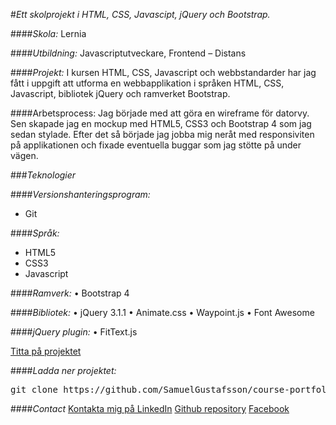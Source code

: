 #_Ett skolprojekt i HTML, CSS, Javascipt, jQuery och Bootstrap._

####_Skola:_ Lernia

####_Utbildning:_ 
Javascriptutveckare, Frontend – Distans

####_Projekt:_ I kursen HTML, CSS, Javascript och webbstandarder har jag fått i uppgift att utforma en webbapplikation i språken HTML, CSS, Javascript, bibliotek jQuery och ramverket Bootstrap.

####Arbetsprocess: Jag började med att göra en wireframe för datorvy. Sen skapade jag en mockup med HTML5, CSS3 och Bootstrap 4 som jag sedan stylade. Efter det så började jag jobba mig neråt med responsiviten på applikationen och fixade eventuella buggar som jag stötte på under vägen.   

###_Teknologier_

####_Versionshanteringsprogram:_
*	Git

####_Språk:_
* HTML5
* CSS3
* Javascript

####_Ramverk:_
•	Bootstrap 4

####_Bibliotek:_
•	jQuery 3.1.1
•	Animate.css
•	Waypoint.js
•	Font Awesome

####_jQuery plugin:_
•	FitText.js

[Titta på projektet](https://samuelgustafsson.github.io/course-portfolio/)

####_Ladda ner projektet:_
<pre>git clone https://github.com/SamuelGustafsson/course-portfolio.git</pre>

####_Contact_
[Kontakta mig på LinkedIn](https://se.linkedin.com/in/samuel-gustafsson)
[Github repository](https://github.com/SamuelGustafsson?tab=repositories)
[Facebook](https://www.facebook.com/Samuel89?ref=br_rs)
